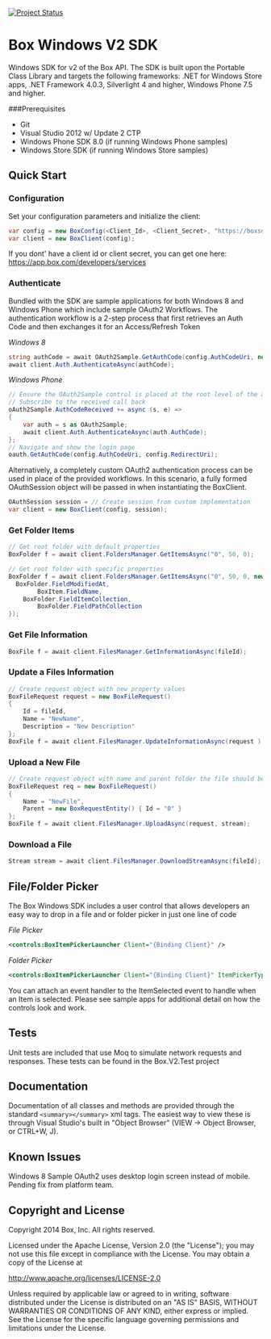 [![Project Status](http://opensource.box.com/badges/active.svg)](http://opensource.box.com/badges)

Box Windows V2 SDK
==================

Windows SDK for v2 of the Box API. The SDK is built upon the Portable Class Library and targets the following frameworks: .NET for Windows Store apps, .NET Framework 4.0.3, Silverlight 4 and higher, Windows Phone 7.5 and higher.


###Prerequisites
* Git  
* Visual Studio 2012 w/ Update 2 CTP  
* Windows Phone SDK 8.0 (if running Windows Phone samples)
* Windows Store SDK (if running Windows Store samples)

Quick Start
-----------

### Configuration

Set your configuration parameters and initialize the client:
```c#
var config = new BoxConfig(<Client_Id>, <Client_Secret>, "https://boxsdk");
var client = new BoxClient(config);
```
If you dont' have a client id or client secret, you can get one here: https://app.box.com/developers/services

### Authenticate
Bundled with the SDK are sample applications for both Windows 8 and Windows Phone which include sample OAuth2 Workflows. The authentication workflow is a 2-step process that first retrieves an Auth Code and then exchanges it for an Access/Refresh Token

*Windows 8*
```c#
string authCode = await OAuth2Sample.GetAuthCode(config.AuthCodeUri, new Uri(config.RedirectUri));
await client.Auth.AuthenticateAsync(authCode);
```

*Windows Phone*
```c#
// Ensure the OAuth2Sample control is placed at the root level of the application page xaml and named "oAuth2Sample"
// Subscribe to the received call back 
oAuth2Sample.AuthCodeReceived += async (s, e) =>
{
    var auth = s as OAuth2Sample;
    await client.Auth.AuthenticateAsync(auth.AuthCode);
};
// Navigate and show the login page
oauth.GetAuthCode(config.AuthCodeUri, config.RedirectUri);
```

Alternatively, a completely custom OAuth2 authentication process can be used in place of the provided workflows. In this scenario, a fully formed OAuthSession object will be passed in when instantiating the BoxClient.

```c#
OAuthSession session = // Create session from custom implementation
var client = new BoxClient(config, session);
```

### Get Folder Items
```c#
// Get root folder with default properties
BoxFolder f = await client.FoldersManager.GetItemsAsync("0", 50, 0);

// Get root folder with specific properties
BoxFolder f = await client.FoldersManager.GetItemsAsync("0", 50, 0, new List<string>() { 
  BoxFolder.FieldModifiedAt,
        BoxItem.FieldName, 
	BoxFolder.FieldItemCollection, 
        BoxFolder.FieldPathCollection
});
```

### Get File Information
```c#
BoxFile f = await client.FilesManager.GetInformationAsync(fileId);
```

### Update a Files Information
```c#
// Create request object with new property values
BoxFileRequest request = new BoxFileRequest()
{
    Id = fileId,
    Name = "NewName",
    Description = "New Description"
};
BoxFile f = await client.FilesManager.UpdateInformationAsync(request );
```


### Upload a New File
```c#
// Create request object with name and parent folder the file should be uploaded to
BoxFileRequest req = new BoxFileRequest()
{
	Name = "NewFile",
	Parent = new BoxRequestEntity() { Id = "0" }
};
BoxFile f = await client.FilesManager.UploadAsync(request, stream);
```

### Download a File
```c#
Stream stream = await client.FilesManager.DownloadStreamAsync(fileId);
```

File/Folder Picker
------------------
The Box Windows SDK includes a user control that allows developers an easy way to drop in a file and or folder picker in just one line of code

*File Picker*
```xml
<controls:BoxItemPickerLauncher Client="{Binding Client}" />
```

*Folder Picker*
```xml
<controls:BoxItemPickerLauncher Client="{Binding Client}" ItemPickerType="Folder" />
```

You can attach an event handler to the ItemSelected event to handle when an Item is selected. Please see sample apps for additional detail on how the controls look and work. 

Tests
-----
Unit tests are included that use Moq to simulate network requests and responses. These tests can be found in the Box.V2.Test project

Documentation
-------------
Documentation of all classes and methods are provided through the standard ```<summary></summary>``` xml tags. The easiest way to view these is through Visual Studio's built in "Object Browser" (VIEW -> Object Browser, or CTRL+W, J). 

Known Issues
------------
Windows 8 Sample OAuth2 uses desktop login screen instead of mobile. Pending fix from platform team.


## Copyright and License

Copyright 2014 Box, Inc. All rights reserved.

Licensed under the Apache License, Version 2.0 (the "License");
you may not use this file except in compliance with the License.
You may obtain a copy of the License at

   http://www.apache.org/licenses/LICENSE-2.0

Unless required by applicable law or agreed to in writing, software
distributed under the License is distributed on an "AS IS" BASIS,
WITHOUT WARRANTIES OR CONDITIONS OF ANY KIND, either express or implied.
See the License for the specific language governing permissions and
limitations under the License.
